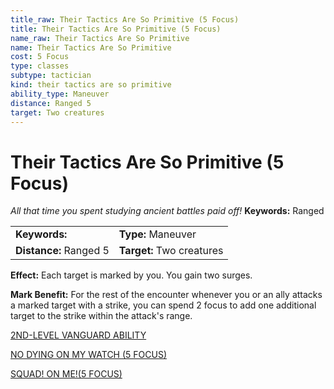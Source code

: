 ```yaml
---
title_raw: Their Tactics Are So Primitive (5 Focus)
title: Their Tactics Are So Primitive (5 Focus)
name_raw: Their Tactics Are So Primitive
name: Their Tactics Are So Primitive
cost: 5 Focus
type: classes
subtype: tactician
kind: their tactics are so primitive
ability_type: Maneuver
distance: Ranged 5
target: Two creatures
---
```


# Their Tactics Are So Primitive (5 Focus)

*All that time you spent studying ancient battles paid off!* **Keywords:** Ranged

|                        |                           |
| :--------------------- | :------------------------ |
| **Keywords:**          | **Type:** Maneuver        |
| **Distance:** Ranged 5 | **Target:** Two creatures |

**Effect:** Each target is marked by you. You gain two surges.

**Mark Benefit:** For the rest of the encounter whenever you or an ally attacks a marked target with a strike, you can spend 2 focus to add one additional target to the strike within the attack's range.

[2ND-LEVEL VANGUARD ABILITY](./2nd-Level%20Vanguard%20Ability.md)

[NO DYING ON MY WATCH (5 FOCUS)](./No%20Dying%20On%20My%20Watch.md)

[SQUAD! ON ME!(5 FOCUS)](<./Squad%20On%20ME(5%20FOCUS).md>)

